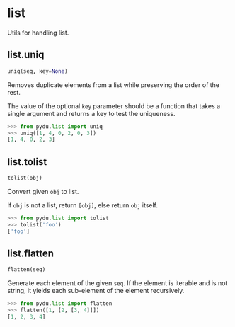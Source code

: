 # list

Utils for handling list.

## list.uniq
```python
uniq(seq, key=None)
```

Removes duplicate elements from a list while preserving the order of the rest.

The value of the optional `key` parameter should be a function that
takes a single argument and returns a key to test the uniqueness.

```python
>>> from pydu.list import uniq
>>> uniq([1, 4, 0, 2, 0, 3])
[1, 4, 0, 2, 3]
```


## list.tolist
```python
tolist(obj)
```

Convert given `obj` to list.

If `obj` is not a list, return `[obj]`, else return `obj` itself.

```python
>>> from pydu.list import tolist
>>> tolist('foo')
['foo']
```


## list.flatten
```python
flatten(seq)
```

Generate each element of the given `seq`. If the element is iterable and
is not string, it yields each sub-element of the element recursively.

```python
>>> from pydu.list import flatten
>>> flatten([1, [2, [3, 4]]])
[1, 2, 3, 4]
```
